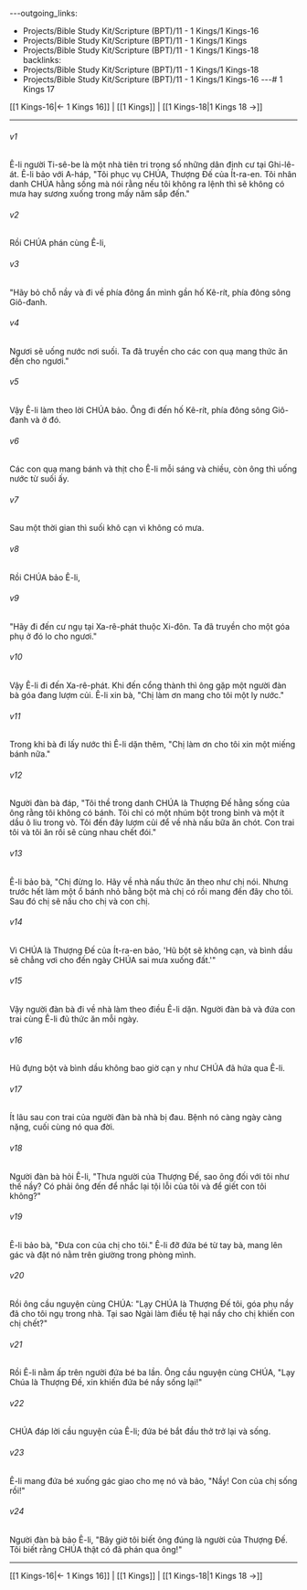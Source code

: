 ---outgoing_links:
  - Projects/Bible Study Kit/Scripture (BPT)/11 - 1 Kings/1 Kings-16
  - Projects/Bible Study Kit/Scripture (BPT)/11 - 1 Kings/1 Kings
  - Projects/Bible Study Kit/Scripture (BPT)/11 - 1 Kings/1 Kings-18
backlinks:
  - Projects/Bible Study Kit/Scripture (BPT)/11 - 1 Kings/1 Kings-18
  - Projects/Bible Study Kit/Scripture (BPT)/11 - 1 Kings/1 Kings-16
---# 1 Kings 17

[[1 Kings-16|← 1 Kings 16]] | [[1 Kings]] | [[1 Kings-18|1 Kings 18 →]]
***



###### v1 
Ê-li người Ti-sê-be là một nhà tiên tri trong số những dân định cư tại Ghi-lê-át. Ê-li bảo với A-háp, "Tôi phục vụ CHÚA, Thượng Đế của Ít-ra-en. Tôi nhân danh CHÚA hằng sống mà nói rằng nếu tôi không ra lệnh thì sẽ không có mưa hay sương xuống trong mấy năm sắp đến." 

###### v2 
Rồi CHÚA phán cùng Ê-li, 

###### v3 
"Hãy bỏ chỗ nầy và đi về phía đông ẩn mình gần hố Kê-rít, phía đông sông Giô-đanh. 

###### v4 
Ngươi sẽ uống nước nơi suối. Ta đã truyền cho các con quạ mang thức ăn đến cho ngươi." 

###### v5 
Vậy Ê-li làm theo lời CHÚA bảo. Ông đi đến hố Kê-rít, phía đông sông Giô-đanh và ở đó. 

###### v6 
Các con quạ mang bánh và thịt cho Ê-li mỗi sáng và chiều, còn ông thì uống nước từ suối ấy. 

###### v7 
Sau một thời gian thì suối khô cạn vì không có mưa. 

###### v8 
Rồi CHÚA bảo Ê-li, 

###### v9 
"Hãy đi đến cư ngụ tại Xa-rê-phát thuộc Xi-đôn. Ta đã truyền cho một góa phụ ở đó lo cho ngươi." 

###### v10 
Vậy Ê-li đi đến Xa-rê-phát. Khi đến cổng thành thì ông gặp một người đàn bà góa đang lượm củi. Ê-li xin bà, "Chị làm ơn mang cho tôi một ly nước." 

###### v11 
Trong khi bà đi lấy nước thì Ê-li dặn thêm, "Chị làm ơn cho tôi xin một miếng bánh nữa." 

###### v12 
Người đàn bà đáp, "Tôi thề trong danh CHÚA là Thượng Đế hằng sống của ông rằng tôi không có bánh. Tôi chỉ có một nhúm bột trong bình và một ít dầu ô liu trong vò. Tôi đến đây lượm củi để về nhà nấu bữa ăn chót. Con trai tôi và tôi ăn rồi sẽ cùng nhau chết đói." 

###### v13 
Ê-li bảo bà, "Chị đừng lo. Hãy về nhà nấu thức ăn theo như chị nói. Nhưng trước hết làm một ổ bánh nhỏ bằng bột mà chị có rồi mang đến đây cho tôi. Sau đó chị sẽ nấu cho chị và con chị. 

###### v14 
Vì CHÚA là Thượng Đế của Ít-ra-en bảo, 'Hũ bột sẽ không cạn, và bình dầu sẽ chẳng vơi cho đến ngày CHÚA sai mưa xuống đất.'" 

###### v15 
Vậy người đàn bà đi về nhà làm theo điều Ê-li dặn. Người đàn bà và đứa con trai cùng Ê-li đủ thức ăn mỗi ngày. 

###### v16 
Hũ đựng bột và bình dầu không bao giờ cạn y như CHÚA đã hứa qua Ê-li. 

###### v17 
Ít lâu sau con trai của người đàn bà nhà bị đau. Bệnh nó càng ngày càng nặng, cuối cùng nó qua đời. 

###### v18 
Người đàn bà hỏi Ê-li, "Thưa người của Thượng Đế, sao ông đối với tôi như thế nầy? Có phải ông đến để nhắc lại tội lỗi của tôi và để giết con tôi không?" 

###### v19 
Ê-li bảo bà, "Đưa con của chị cho tôi." Ê-li đỡ đứa bé từ tay bà, mang lên gác và đặt nó nằm trên giường trong phòng mình. 

###### v20 
Rồi ông cầu nguyện cùng CHÚA: "Lạy CHÚA là Thượng Đế tôi, góa phụ nầy đã cho tôi ngụ trong nhà. Tại sao Ngài làm điều tệ hại nầy cho chị khiến con chị chết?" 

###### v21 
Rồi Ê-li nằm ấp trên người đứa bé ba lần. Ông cầu nguyện cùng CHÚA, "Lạy Chúa là Thượng Đế, xin khiến đứa bé nầy sống lại!" 

###### v22 
CHÚA đáp lời cầu nguyện của Ê-li; đứa bé bắt đầu thở trở lại và sống. 

###### v23 
Ê-li mang đứa bé xuống gác giao cho mẹ nó và bảo, "Nầy! Con của chị sống rồi!" 

###### v24 
Người đàn bà bảo Ê-li, "Bây giờ tôi biết ông đúng là người của Thượng Đế. Tôi biết rằng CHÚA thật có đã phán qua ông!"

***
[[1 Kings-16|← 1 Kings 16]] | [[1 Kings]] | [[1 Kings-18|1 Kings 18 →]]
